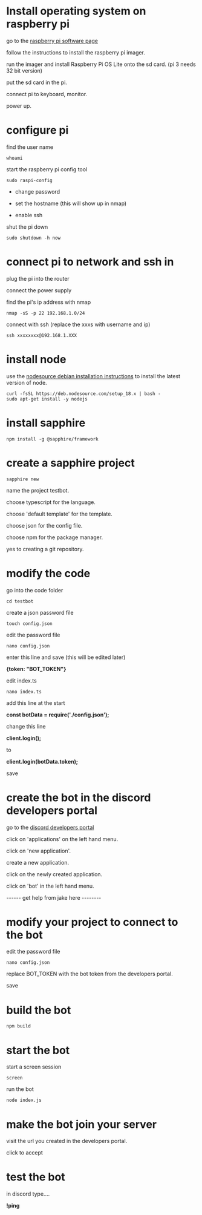 # Install operating system on raspberry pi #

go to the [raspberry pi software page](https://www.raspberrypi.com/software/ "raspberry pi software page")

follow the instructions to install the raspberry pi imager.

run the imager and install Raspberry Pi OS Lite onto the sd card. (pi 3 needs 32 bit version)

put the sd card in the pi.

connect pi to keyboard, monitor.

power up.

# configure pi

find the user name

`whoami`

start the raspberry pi config tool

`sudo raspi-config`

- change password

- set the hostname (this will show up in nmap)

- enable ssh

shut the pi down

`sudo shutdown -h now`

# connect pi to network and ssh in

plug the pi into the router

connect the power supply

find the pi's ip address with nmap

`nmap -sS -p 22 192.168.1.0/24`

connect with ssh (replace the xxxs with username and ip)

`ssh xxxxxxxx@192.168.1.XXX`

# install node #

use the [nodesource debian installation instructions](https://github.com/nodesource/distributions/blob/master/README.md#debinstall "nodesource debian installation instructions") to install the latest version of node.

`curl -fsSL https://deb.nodesource.com/setup_18.x | bash -`<br/>
`sudo apt-get install -y nodejs`

# install sapphire #

`npm install -g @sapphire/framework`

# create a sapphire project #

`sapphire new`

name the project testbot.

choose typescript for the language.

choose 'default template' for the template.

choose json for the config file.

choose npm for the package manager.

yes to creating a git repository.

# modify the code

go into the code folder

`cd testbot`

create a json password file 

`touch config.json`

edit the password file

`nano config.json`

enter this line and save (this will be edited later)

**{token: "BOT_TOKEN"}**

edit index.ts

`nano index.ts`

add this line at the start

**const botData = require('./config.json');**

change this line

**client.login();**

to

**client.login(botData.token);**

save

# create the bot in the discord developers portal #

go to the [discord developers portal](https://discord.com/developers/applications)

click on 'applications' on the left hand menu.

click on 'new application'.

create a new application.

click on the newly created application.

click on 'bot' in the left hand menu.




------ get help from jake here --------









# modify your project to connect to the bot #

edit the password file

`nano config.json`

replace BOT_TOKEN with the bot token from the developers portal.

save

# build the bot

`npm build`

# start the bot

start a screen session

`screen`

run the bot

`node index.js`


# make the bot join your server

visit the url you created in the developers portal.

click to accept

# test the bot #

in discord type....

**!ping**
